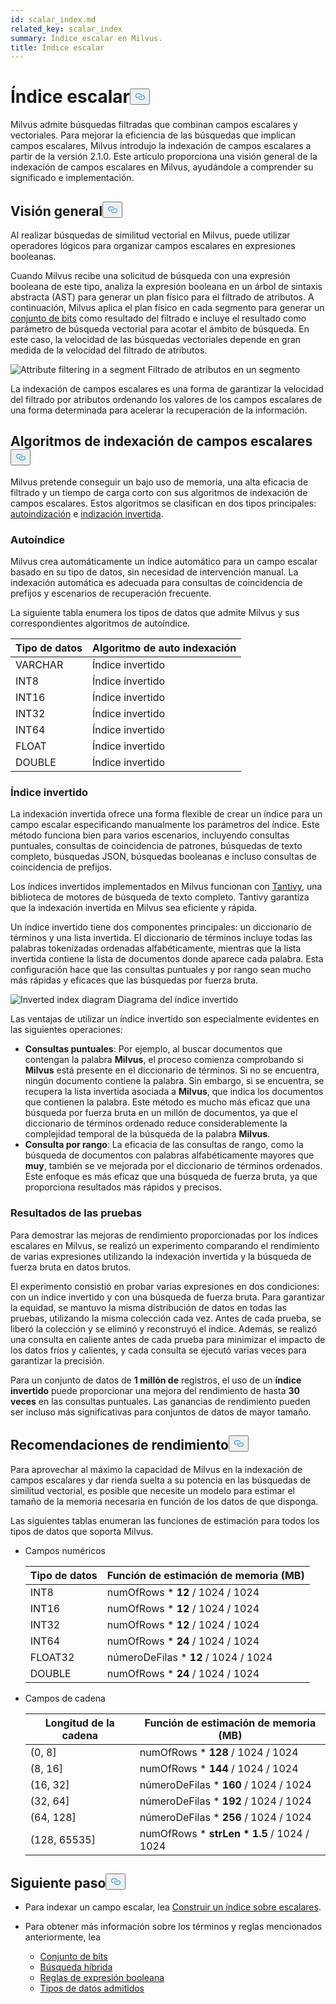 ```yaml
---
id: scalar_index.md
related_key: scalar_index
summary: Índice escalar en Milvus.
title: Índice escalar
---
```

<h1 id="Scalar-Index" class="common-anchor-header">Índice escalar<button data-href="#Scalar-Index" class="anchor-icon" translate="no">
      <svg translate="no"
        aria-hidden="true"
        focusable="false"
        height="20"
        version="1.1"
        viewBox="0 0 16 16"
        width="16"
      >
        <path
          fill="#0092E4"
          fill-rule="evenodd"
          d="M4 9h1v1H4c-1.5 0-3-1.69-3-3.5S2.55 3 4 3h4c1.45 0 3 1.69 3 3.5 0 1.41-.91 2.72-2 3.25V8.59c.58-.45 1-1.27 1-2.09C10 5.22 8.98 4 8 4H4c-.98 0-2 1.22-2 2.5S3 9 4 9zm9-3h-1v1h1c1 0 2 1.22 2 2.5S13.98 12 13 12H9c-.98 0-2-1.22-2-2.5 0-.83.42-1.64 1-2.09V6.25c-1.09.53-2 1.84-2 3.25C6 11.31 7.55 13 9 13h4c1.45 0 3-1.69 3-3.5S14.5 6 13 6z"
        ></path>
      </svg>
    </button></h1><p>Milvus admite búsquedas filtradas que combinan campos escalares y vectoriales. Para mejorar la eficiencia de las búsquedas que implican campos escalares, Milvus introdujo la indexación de campos escalares a partir de la versión 2.1.0. Este artículo proporciona una visión general de la indexación de campos escalares en Milvus, ayudándole a comprender su significado e implementación.</p>
<h2 id="Overview" class="common-anchor-header">Visión general<button data-href="#Overview" class="anchor-icon" translate="no">
      <svg translate="no"
        aria-hidden="true"
        focusable="false"
        height="20"
        version="1.1"
        viewBox="0 0 16 16"
        width="16"
      >
        <path
          fill="#0092E4"
          fill-rule="evenodd"
          d="M4 9h1v1H4c-1.5 0-3-1.69-3-3.5S2.55 3 4 3h4c1.45 0 3 1.69 3 3.5 0 1.41-.91 2.72-2 3.25V8.59c.58-.45 1-1.27 1-2.09C10 5.22 8.98 4 8 4H4c-.98 0-2 1.22-2 2.5S3 9 4 9zm9-3h-1v1h1c1 0 2 1.22 2 2.5S13.98 12 13 12H9c-.98 0-2-1.22-2-2.5 0-.83.42-1.64 1-2.09V6.25c-1.09.53-2 1.84-2 3.25C6 11.31 7.55 13 9 13h4c1.45 0 3-1.69 3-3.5S14.5 6 13 6z"
        ></path>
      </svg>
    </button></h2><p>Al realizar búsquedas de similitud vectorial en Milvus, puede utilizar operadores lógicos para organizar campos escalares en expresiones booleanas.</p>
<p>Cuando Milvus recibe una solicitud de búsqueda con una expresión booleana de este tipo, analiza la expresión booleana en un árbol de sintaxis abstracta (AST) para generar un plan físico para el filtrado de atributos. A continuación, Milvus aplica el plan físico en cada segmento para generar un <a href="/docs/es/bitset.md">conjunto de bits</a> como resultado del filtrado e incluye el resultado como parámetro de búsqueda vectorial para acotar el ámbito de búsqueda. En este caso, la velocidad de las búsquedas vectoriales depende en gran medida de la velocidad del filtrado de atributos.</p>
<p>
  
   <span class="img-wrapper"> <img translate="no" src="/docs/v2.5.x/assets/scalar_index.png" alt="Attribute filtering in a segment" class="doc-image" id="attribute-filtering-in-a-segment" />
   </span> <span class="img-wrapper"> <span>Filtrado de atributos en un segmento</span> </span></p>
<p>La indexación de campos escalares es una forma de garantizar la velocidad del filtrado por atributos ordenando los valores de los campos escalares de una forma determinada para acelerar la recuperación de la información.</p>
<h2 id="Scalar-field-indexing-algorithms" class="common-anchor-header">Algoritmos de indexación de campos escalares<button data-href="#Scalar-field-indexing-algorithms" class="anchor-icon" translate="no">
      <svg translate="no"
        aria-hidden="true"
        focusable="false"
        height="20"
        version="1.1"
        viewBox="0 0 16 16"
        width="16"
      >
        <path
          fill="#0092E4"
          fill-rule="evenodd"
          d="M4 9h1v1H4c-1.5 0-3-1.69-3-3.5S2.55 3 4 3h4c1.45 0 3 1.69 3 3.5 0 1.41-.91 2.72-2 3.25V8.59c.58-.45 1-1.27 1-2.09C10 5.22 8.98 4 8 4H4c-.98 0-2 1.22-2 2.5S3 9 4 9zm9-3h-1v1h1c1 0 2 1.22 2 2.5S13.98 12 13 12H9c-.98 0-2-1.22-2-2.5 0-.83.42-1.64 1-2.09V6.25c-1.09.53-2 1.84-2 3.25C6 11.31 7.55 13 9 13h4c1.45 0 3-1.69 3-3.5S14.5 6 13 6z"
        ></path>
      </svg>
    </button></h2><p>Milvus pretende conseguir un bajo uso de memoria, una alta eficacia de filtrado y un tiempo de carga corto con sus algoritmos de indexación de campos escalares. Estos algoritmos se clasifican en dos tipos principales: <a href="#auto-indexing">autoindización</a> e <a href="#inverted-indexing">indización invertida</a>.</p>
<h3 id="Auto-indexing" class="common-anchor-header">Autoíndice</h3><p>Milvus crea automáticamente un índice automático para un campo escalar basado en su tipo de datos, sin necesidad de intervención manual. La indexación automática es adecuada para consultas de coincidencia de prefijos y escenarios de recuperación frecuente.</p>
<p>La siguiente tabla enumera los tipos de datos que admite Milvus y sus correspondientes algoritmos de autoíndice.</p>
<table>
<thead>
<tr><th>Tipo de datos</th><th>Algoritmo de auto indexación</th></tr>
</thead>
<tbody>
<tr><td>VARCHAR</td><td>Índice invertido</td></tr>
<tr><td>INT8</td><td>Índice invertido</td></tr>
<tr><td>INT16</td><td>Índice invertido</td></tr>
<tr><td>INT32</td><td>Índice invertido</td></tr>
<tr><td>INT64</td><td>Índice invertido</td></tr>
<tr><td>FLOAT</td><td>Índice invertido</td></tr>
<tr><td>DOUBLE</td><td>Índice invertido</td></tr>
</tbody>
</table>
<h3 id="Inverted-indexing" class="common-anchor-header">Índice invertido</h3><p>La indexación invertida ofrece una forma flexible de crear un índice para un campo escalar especificando manualmente los parámetros del índice. Este método funciona bien para varios escenarios, incluyendo consultas puntuales, consultas de coincidencia de patrones, búsquedas de texto completo, búsquedas JSON, búsquedas booleanas e incluso consultas de coincidencia de prefijos.</p>
<p>Los índices invertidos implementados en Milvus funcionan con <a href="https://github.com/quickwit-oss/tantivy">Tantivy</a>, una biblioteca de motores de búsqueda de texto completo. Tantivy garantiza que la indexación invertida en Milvus sea eficiente y rápida.</p>
<p>Un índice invertido tiene dos componentes principales: un diccionario de términos y una lista invertida. El diccionario de términos incluye todas las palabras tokenizadas ordenadas alfabéticamente, mientras que la lista invertida contiene la lista de documentos donde aparece cada palabra. Esta configuración hace que las consultas puntuales y por rango sean mucho más rápidas y eficaces que las búsquedas por fuerza bruta.</p>
<p>
  
   <span class="img-wrapper"> <img translate="no" src="/docs/v2.5.x/assets/scalar_index_inverted.png" alt="Inverted index diagram" class="doc-image" id="inverted-index-diagram" />
   </span> <span class="img-wrapper"> <span>Diagrama del índice invertido</span> </span></p>
<p>Las ventajas de utilizar un índice invertido son especialmente evidentes en las siguientes operaciones:</p>
<ul>
<li><strong>Consultas puntuales</strong>: Por ejemplo, al buscar documentos que contengan la palabra <strong>Milvus</strong>, el proceso comienza comprobando si <strong>Milvus</strong> está presente en el diccionario de términos. Si no se encuentra, ningún documento contiene la palabra. Sin embargo, si se encuentra, se recupera la lista invertida asociada a <strong>Milvus</strong>, que indica los documentos que contienen la palabra. Este método es mucho más eficaz que una búsqueda por fuerza bruta en un millón de documentos, ya que el diccionario de términos ordenado reduce considerablemente la complejidad temporal de la búsqueda de la palabra <strong>Milvus</strong>.</li>
<li><strong>Consulta por rango</strong>: La eficacia de las consultas de rango, como la búsqueda de documentos con palabras alfabéticamente mayores que <strong>muy</strong>, también se ve mejorada por el diccionario de términos ordenados. Este enfoque es más eficaz que una búsqueda de fuerza bruta, ya que proporciona resultados más rápidos y precisos.</li>
</ul>
<h3 id="Test-results" class="common-anchor-header">Resultados de las pruebas</h3><p>Para demostrar las mejoras de rendimiento proporcionadas por los índices escalares en Milvus, se realizó un experimento comparando el rendimiento de varias expresiones utilizando la indexación invertida y la búsqueda de fuerza bruta en datos brutos.</p>
<p>El experimento consistió en probar varias expresiones en dos condiciones: con un índice invertido y con una búsqueda de fuerza bruta. Para garantizar la equidad, se mantuvo la misma distribución de datos en todas las pruebas, utilizando la misma colección cada vez. Antes de cada prueba, se liberó la colección y se eliminó y reconstruyó el índice. Además, se realizó una consulta en caliente antes de cada prueba para minimizar el impacto de los datos fríos y calientes, y cada consulta se ejecutó varias veces para garantizar la precisión.</p>
<p>Para un conjunto de datos de <strong>1 millón de</strong> registros, el uso de un <strong>índice invertido</strong> puede proporcionar una mejora del rendimiento de hasta <strong>30 veces</strong> en las consultas puntuales. Las ganancias de rendimiento pueden ser incluso más significativas para conjuntos de datos de mayor tamaño.</p>
<h2 id="Performance-recommandations" class="common-anchor-header">Recomendaciones de rendimiento<button data-href="#Performance-recommandations" class="anchor-icon" translate="no">
      <svg translate="no"
        aria-hidden="true"
        focusable="false"
        height="20"
        version="1.1"
        viewBox="0 0 16 16"
        width="16"
      >
        <path
          fill="#0092E4"
          fill-rule="evenodd"
          d="M4 9h1v1H4c-1.5 0-3-1.69-3-3.5S2.55 3 4 3h4c1.45 0 3 1.69 3 3.5 0 1.41-.91 2.72-2 3.25V8.59c.58-.45 1-1.27 1-2.09C10 5.22 8.98 4 8 4H4c-.98 0-2 1.22-2 2.5S3 9 4 9zm9-3h-1v1h1c1 0 2 1.22 2 2.5S13.98 12 13 12H9c-.98 0-2-1.22-2-2.5 0-.83.42-1.64 1-2.09V6.25c-1.09.53-2 1.84-2 3.25C6 11.31 7.55 13 9 13h4c1.45 0 3-1.69 3-3.5S14.5 6 13 6z"
        ></path>
      </svg>
    </button></h2><p>Para aprovechar al máximo la capacidad de Milvus en la indexación de campos escalares y dar rienda suelta a su potencia en las búsquedas de similitud vectorial, es posible que necesite un modelo para estimar el tamaño de la memoria necesaria en función de los datos de que disponga.</p>
<p>Las siguientes tablas enumeran las funciones de estimación para todos los tipos de datos que soporta Milvus.</p>
<ul>
<li><p>Campos numéricos</p>
<table>
<thead>
<tr><th>Tipo de datos</th><th>Función de estimación de memoria (MB)</th></tr>
</thead>
<tbody>
<tr><td>INT8</td><td>numOfRows * <strong>12</strong> / 1024 / 1024</td></tr>
<tr><td>INT16</td><td>numOfRows * <strong>12</strong> / 1024 / 1024</td></tr>
<tr><td>INT32</td><td>numOfRows * <strong>12</strong> / 1024 / 1024</td></tr>
<tr><td>INT64</td><td>numOfRows * <strong>24</strong> / 1024 / 1024</td></tr>
<tr><td>FLOAT32</td><td>númeroDeFilas * <strong>12</strong> / 1024 / 1024</td></tr>
<tr><td>DOUBLE</td><td>numOfRows * <strong>24</strong> / 1024 / 1024</td></tr>
</tbody>
</table>
</li>
<li><p>Campos de cadena</p>
<table>
<thead>
<tr><th>Longitud de la cadena</th><th>Función de estimación de memoria (MB)</th></tr>
</thead>
<tbody>
<tr><td>(0, 8]</td><td>numOfRows * <strong>128</strong> / 1024 / 1024</td></tr>
<tr><td>(8, 16]</td><td>numOfRows * <strong>144</strong> / 1024 / 1024</td></tr>
<tr><td>(16, 32]</td><td>númeroDeFilas * <strong>160</strong> / 1024 / 1024</td></tr>
<tr><td>(32, 64]</td><td>númeroDeFilas * <strong>192</strong> / 1024 / 1024</td></tr>
<tr><td>(64, 128]</td><td>númeroDeFilas * <strong>256</strong> / 1024 / 1024</td></tr>
<tr><td>(128, 65535]</td><td>numOfRows * <strong>strLen * 1.5</strong> / 1024 / 1024</td></tr>
</tbody>
</table>
</li>
</ul>
<h2 id="Whats-next" class="common-anchor-header">Siguiente paso<button data-href="#Whats-next" class="anchor-icon" translate="no">
      <svg translate="no"
        aria-hidden="true"
        focusable="false"
        height="20"
        version="1.1"
        viewBox="0 0 16 16"
        width="16"
      >
        <path
          fill="#0092E4"
          fill-rule="evenodd"
          d="M4 9h1v1H4c-1.5 0-3-1.69-3-3.5S2.55 3 4 3h4c1.45 0 3 1.69 3 3.5 0 1.41-.91 2.72-2 3.25V8.59c.58-.45 1-1.27 1-2.09C10 5.22 8.98 4 8 4H4c-.98 0-2 1.22-2 2.5S3 9 4 9zm9-3h-1v1h1c1 0 2 1.22 2 2.5S13.98 12 13 12H9c-.98 0-2-1.22-2-2.5 0-.83.42-1.64 1-2.09V6.25c-1.09.53-2 1.84-2 3.25C6 11.31 7.55 13 9 13h4c1.45 0 3-1.69 3-3.5S14.5 6 13 6z"
        ></path>
      </svg>
    </button></h2><ul>
<li><p>Para indexar un campo escalar, lea <a href="/docs/es/index-scalar-fields.md">Construir un índice sobre escalares</a>.</p></li>
<li><p>Para obtener más información sobre los términos y reglas mencionados anteriormente, lea</p>
<ul>
<li><a href="/docs/es/bitset.md">Conjunto de bits</a></li>
<li><a href="/docs/es/multi-vector-search.md">Búsqueda híbrida</a></li>
<li><a href="/docs/es/boolean.md">Reglas de expresión booleana</a></li>
<li><a href="/docs/es/schema.md#Supported-data-type">Tipos de datos admitidos</a></li>
</ul></li>
</ul>
